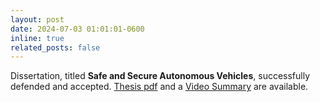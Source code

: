 ```yaml
---
layout: post
date: 2024-07-03 01:01:01-0600
inline: true
related_posts: false
---
```


Dissertation, titled **Safe and Secure Autonomous Vehicles**, successfully defended and accepted. [Thesis pdf](https://hdl.handle.net/2142/125495) and a [Video Summary](https://www.youtube.com/watch?v=ONt4fxt-biE) are available.